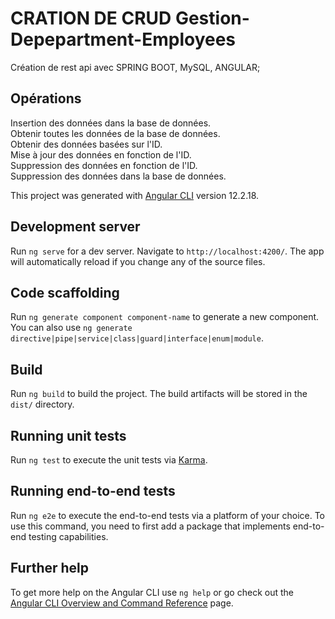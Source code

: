 # CRATION DE CRUD Gestion-Depepartment-Employees

 Création de rest api avec SPRING BOOT, MySQL, ANGULAR;

 ## Opérations
Insertion des données dans la base de données. <br />
Obtenir toutes les données de la base de données.<br />
Obtenir des données basées sur l'ID.<br />
Mise à jour des données en fonction de l'ID.<br />
Suppression des données en fonction de l'ID.<br />
Suppression des données dans la base de données.<br />




This project was generated with [Angular CLI](https://github.com/angular/angular-cli) version 12.2.18.

## Development server

Run `ng serve` for a dev server. Navigate to `http://localhost:4200/`. The app will automatically reload if you change any of the source files.

## Code scaffolding

Run `ng generate component component-name` to generate a new component. You can also use `ng generate directive|pipe|service|class|guard|interface|enum|module`.

## Build

Run `ng build` to build the project. The build artifacts will be stored in the `dist/` directory.

## Running unit tests

Run `ng test` to execute the unit tests via [Karma](https://karma-runner.github.io).

## Running end-to-end tests

Run `ng e2e` to execute the end-to-end tests via a platform of your choice. To use this command, you need to first add a package that implements end-to-end testing capabilities.

## Further help

To get more help on the Angular CLI use `ng help` or go check out the [Angular CLI Overview and Command Reference](https://angular.io/cli) page.
